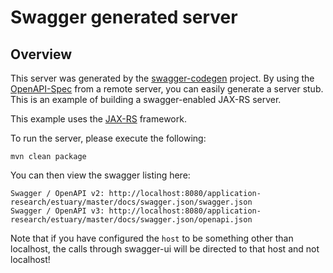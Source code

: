 # Swagger generated server

## Overview
This server was generated by the [swagger-codegen](https://github.com/swagger-api/swagger-codegen) project. By using the 
[OpenAPI-Spec](https://github.com/swagger-api/swagger-core/wiki) from a remote server, you can easily generate a server stub.  This
is an example of building a swagger-enabled JAX-RS server.

This example uses the [JAX-RS](https://jax-rs-spec.java.net/) framework.

To run the server, please execute the following:

```
mvn clean package
```

You can then view the swagger listing here:

```
Swagger / OpenAPI v2: http://localhost:8080/application-research/estuary/master/docs/swagger.json/swagger.json
Swagger / OpenAPI v3: http://localhost:8080/application-research/estuary/master/docs/swagger.json/openapi.json
```

Note that if you have configured the `host` to be something other than localhost, the calls through
swagger-ui will be directed to that host and not localhost!